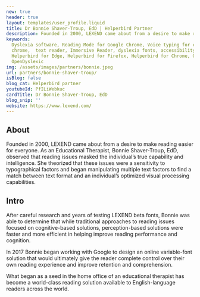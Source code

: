 ```yaml
---
new: true
header: true
layout: templates/user_profile.liquid
title: Dr Bonnie Shaver-Troup, EdD | Helperbird Partner
description: Founded in 2000, LEXEND came about from a desire to make reading easier for everyone. As an Educational Therapist, Bonnie Shaver-Troup, EdD, observed that reading issues masked the individual’s true capability and intelligence. 
keywords:
  Dyslexia software, Reading Mode for Google Chrome, Voice typing for chrome, Text to speech for
  chrome,  text reader, Immersive Reader, dyslexia fonts, accessibility software, dyslexia software,
  Helperbird for Edge, Helperbird for Firefox, Helperbird for Chrome, Opendyslexic for Chrome,
  OpenDyslexic
img: /assets/images/partners/bonnie.jpeg
url: partners/bonnie-shaver-troup/
isBlog: false
blog_cat: Helperbird partner
youtubeId: PfILiWebkuc
cardTitle: Dr Bonnie Shaver-Troup, EdD
blog_snip: ''
website: https://www.lexend.com/
---
```


## About

Founded in 2000, LEXEND came about from a desire to make reading easier for everyone. As an Educational Therapist, Bonnie Shaver-Troup, EdD, observed that reading issues masked the individual’s true capability and intelligence. She theorized that these issues were a sensitivity to typographical factors and began manipulating multiple text factors to find a match between text format and an individual’s optimized visual processing capabilities.





## Intro

After careful research and years of testing LEXEND beta fonts, Bonnie was able to determine that while traditional approaches to reading issues focused on cognitive-based solutions, perception-based solutions were faster and more efficient in helping improve reading performance and cognition.

In 2017 Bonnie began working with Google to design an online variable-font solution that would ultimately give the reader complete control over their own reading experience and improve retention and comprehension.

What began as a seed in the home office of an educational therapist has become a world-class reading solution available to English-language readers across the world.


